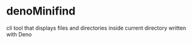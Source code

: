 # denoMinifind
cli tool that displays files and directories inside current directory written with Deno
